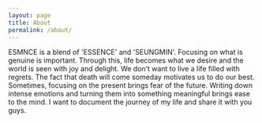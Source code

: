 ```yaml
---
layout: page
title: About
permalink: /about/
---
```


ESMNCE is a blend of 'ESSENCE' and 'SEUNGMIN'. Focusing on what is genuine is important. Through this, life becomes what we desire and the world is seen with joy and delight. We don’t want to live a life filled with regrets. The fact that death will come someday motivates us to do our best. Sometimes, focusing on the present brings fear of the future. Writing down intense emotions and turning them into something meaningful brings ease to the mind. I want to document the journey of my life and share it with you guys.
